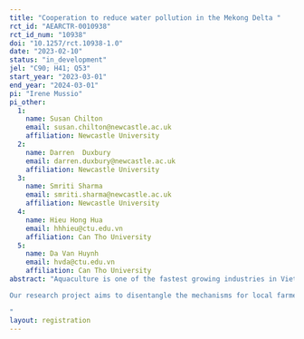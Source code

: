 ```yaml
---
title: "Cooperation to reduce water pollution in the Mekong Delta "
rct_id: "AEARCTR-0010938"
rct_id_num: "10938"
doi: "10.1257/rct.10938-1.0"
date: "2023-02-10"
status: "in_development"
jel: "C90; H41; Q53"
start_year: "2023-03-01"
end_year: "2024-03-01"
pi: "Irene Mussio"
pi_other:
  1:
    name: Susan Chilton
    email: susan.chilton@newcastle.ac.uk
    affiliation: Newcastle University
  2:
    name: Darren  Duxbury
    email: darren.duxbury@newcastle.ac.uk
    affiliation: Newcastle University
  3:
    name: Smriti Sharma
    email: smriti.sharma@newcastle.ac.uk
    affiliation: Newcastle University
  4:
    name: Hieu Hong Hua
    email: hhhieu@ctu.edu.vn
    affiliation: Can Tho University
  5:
    name: Da Van Huynh
    email: hvda@ctu.edu.vn
    affiliation: Can Tho University
abstract: "Aquaculture is one of the fastest growing industries in Vietnam (Joffre et al. 2019), both nationally and internationally. This specific industry in the VMD is not only currently dealing with climate change, which affects economic gains and pond productivity (Ahmed 2013, Jonell and Henriksson 2015) but also production itself has led to severe environmental impacts, including pollution and mangrove cover loss (Thornton et al. 2003). One of the main sources of water for aquaculture ponds are water canals, where polluted water from the pond during a production cycle is exchanged by clean water coming from public sources such as rivers. Unfortunately, the wastewater from aquaculture is often discarded into the same water body serving as source water, leading to persistent and severe disease outbreaks and economic losses to the farmers (Ngoc et al. 2021; MARD 2017). This is particularly risky for intensive farmers (Anh et al. 2010; Pham et al. 2018). Thus, adaptation strategies to climate change that simultaneously preserve biodiversity, reduce pollution and reduce the risk of losing farmers’ sources of income are needed (Do et al. 2022). 
Our research project aims to disentangle the mechanisms for local farmer cooperation to eliminate water pollution from aquaculture-prevalent communities. More specifically we aim to understand whether farmers can collaborate to build canals to separate polluted from clean water, reducing the likelihood of disease outbreaks in ponds and increasing economic gains for farmers, as well as the sustainability of the ponds and the industry in the long-term. 
"
layout: registration
---
```


